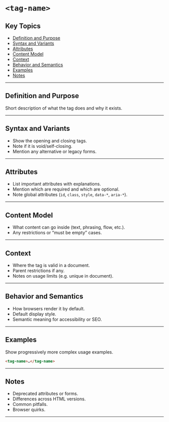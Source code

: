 # `<tag-name>`

## Key Topics

+ [Definition and Purpose](#definition-and-purpose)
+ [Syntax and Variants](#syntax-and-variants)
+ [Attributes](#attributes)
+ [Content Model](#content-model)
+ [Context](#context)
+ [Behavior and Semantics](#behavior-and-semantics)
+ [Examples](#examples)
+ [Notes](#notes)

---

## Definition and Purpose  

Short description of what the tag does and why it exists.

---

## Syntax and Variants

+ Show the opening and closing tags.  
+ Note if it is void/self-closing.  
+ Mention any alternative or legacy forms.

---

## Attributes

+ List important attributes with explanations.  
+ Mention which are required and which are optional.  
+ Note global attributes (`id`, `class`, `style`, `data-*`, `aria-*`).  

---

## Content Model

+ What content can go inside (text, phrasing, flow, etc.).  
+ Any restrictions or “must be empty” cases.  

---

## Context

+ Where the tag is valid in a document.  
+ Parent restrictions if any.  
+ Notes on usage limits (e.g. unique in document).  

---

## Behavior and Semantics  

+ How browsers render it by default.  
+ Default display style.  
+ Semantic meaning for accessibility or SEO.  

---

## Examples  

Show progressively more complex usage examples.

```html
<tag-name>…</tag-name>
```

---

## Notes

* Deprecated attributes or forms.
* Differences across HTML versions.
* Common pitfalls.
* Browser quirks.

---
